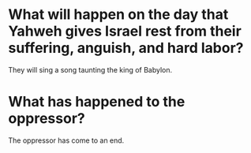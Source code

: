# What will happen on the day that Yahweh gives Israel rest from their suffering, anguish, and hard labor?

They will sing a song taunting the king of Babylon.

# What has happened to the oppressor?

The oppressor has come to an end.
